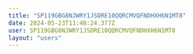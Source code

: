 ```yaml
---
title: "SP119GBG8NJWRY1JSDRE10QQRCMVQFNDHXH6N1MT8"
date: 2024-05-23T11:48:24.377Z
user: SP119GBG8NJWRY1JSDRE10QQRCMVQFNDHXH6N1MT8
layout: "users"
---
```

    